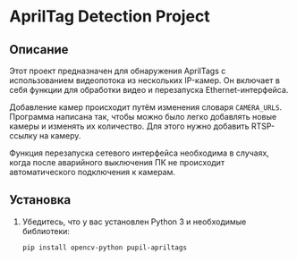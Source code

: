 # AprilTag Detection Project

## Описание
Этот проект предназначен для обнаружения AprilTags с использованием видеопотока из нескольких IP-камер. 
Он включает в себя функции для обработки видео и перезапуска Ethernet-интерфейса.

Добавление камер происходит путём изменения словаря `CAMERA_URLS`. 
Программа написана так, чтобы можно было легко добавлять новые камеры и изменять их количество.
Для этого нужно добавить RTSP-ссылку на камеру.

Функция перезапуска сетевого интерфейса необходима в случаях, когда после аварийного выключения ПК 
не происходит автоматического подключения к камерам.

## Установка

1. Убедитесь, что у вас установлен Python 3 и необходимые библиотеки:
   ```bash
   pip install opencv-python pupil-apriltags
